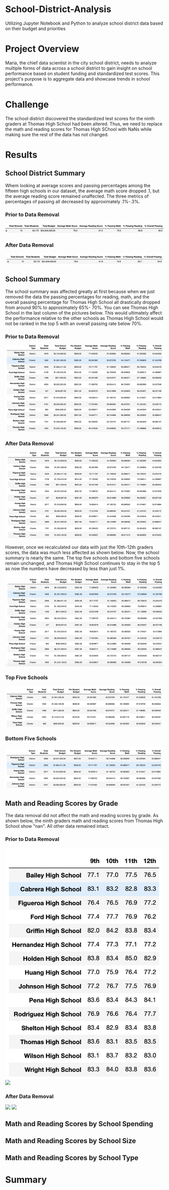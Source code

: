 # School-District-Analysis
Utilizing Jupyter Notebook and Python to analyze school district data based on their budget and priorities

# Project Overview
Maria, the chief data scientist in the city school district, needs to analyze multiple forms of data across a school district to gain insight on school performance based on student funding and standardized test scores. This project's purpose is to aggregate data and showcase trends in school performance. 

# Challenge
The school district discovered the standardized test scores for the ninth graders at Thomas High School had been altered. Thus, we need to replace the math and reading scores for Thomas High SChool with NaNs while making sure the rest of the data has not changed. 

# Results
## School District Summary
Whem looking at average scores and passing percentages among the fifteen high schools in our dataset, the average math score dropped .1, but the average reading score remained unaffected. The three metrics of percentages of passing all decreased by approximately .1%-.3%. 
### Prior to Data Removal
![](Images/Original_District_Summary.png)
### After Data Removal
![](Images/District_Summary.png)

## School Summary
The school summary was affected greatly at first because when we just removed the data the passing percentages for reading, math, and the overall passing percentage for Thomas High School all drastically dropped from around 90% to approximately 65%- 70%. You can see Thomas High School in the last column of the pictures below. This would ultimately affect the performance relative to the other schools as Thomas High School would not be ranked in the top 5 with an overall passing rate below 70%. 

### Prior to Data Removal
![](Images/Original_School_Summary.png)
### After Data Removal
![](Images/School_Summary.png)

However, once we recalculated our data with just the 10th-12th graders scores, the data was much less affected as shown below. Now, the school summary is nearly the same. The top five schools and bottom five schools remain unchanged, and Thomas High School continues to stay in the top 5 as now the numbers have decreased by less than just 1%.

![](Images/School_Summary2.png)

### Top Five Schools
![](Images/Top_Schools.png)
### Bottom Five Schools
![](Images/Bottom_Schools.png)

## Math and Reading Scores by Grade
The data removal did not affect the math and reading scores by grade. As shown below, the ninth graders math and reading scores from Thomas High School show "nan". All other data remained intact.

### Prior to Data Removal
![](Images/Original_Math_By_Grade.png) ![](Original_Reading_By_Grade.png)
### After Data Removal
![](Math_By_Grade.png) ![](Reading_By_Grade.png)
## Math and Reading Scores by School Spending 

## Math and Reading Scores by School Size

## Math and Reading Scores by School Type

# Summary
